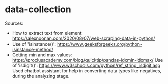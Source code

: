 # data-collection
Sources:
- How to extract text from element: https://alexnoonan.com/2020/08/07/web-scraping-data-in-python/
- Use of 'isinstance()':
    https://www.geeksforgeeks.org/python-isinstance-method/
- Getting min and max values: https://proclusacademy.com/blog/quicktip/pandas-idxmin-idxmax/
Use of 'isdigit()': 
    https://www.w3schools.com/python/ref_string_isdigit.asp
Used chatbot assistant for help in converting data types like negatives, during the analyzing stage.
